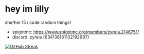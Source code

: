 # hey im lilly


she/her 15 i code random things!

 - spigotmc: https://www.spigotmc.org/members/zyrela.2146751/
 - discord: zyrela (634138161102192687)

 [![GitHub Streak](https://streak-stats.demolab.com/?user=zyrela)](https://git.io/streak-stats)
